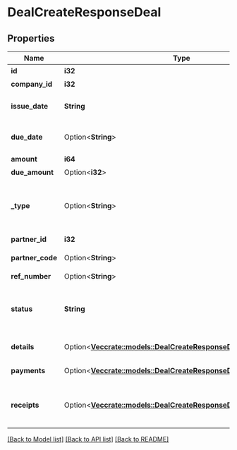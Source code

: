 # DealCreateResponseDeal

## Properties

Name | Type | Description | Notes
------------ | ------------- | ------------- | -------------
**id** | **i32** | 取引ID | 
**company_id** | **i32** | 事業所ID | 
**issue_date** | **String** | 発生日 (yyyy-mm-dd) | 
**due_date** | Option<**String**> | 支払期日 (yyyy-mm-dd) | [optional]
**amount** | **i64** | 金額 | 
**due_amount** | Option<**i32**> | 支払残額 | [optional]
**_type** | Option<**String**> | 収支区分 (収入: income, 支出: expense) | [optional]
**partner_id** | **i32** | 取引先ID | 
**partner_code** | Option<**String**> | 取引先コード | [optional]
**ref_number** | Option<**String**> | 管理番号 | [optional]
**status** | **String** | 決済状況 (未決済: unsettled, 完了: settled) | 
**details** | Option<[**Vec<crate::models::DealCreateResponseDealDetailsInner>**](dealCreateResponse_deal_details_inner.md)> | 取引の明細行 | [optional]
**payments** | Option<[**Vec<crate::models::DealCreateResponseDealPaymentsInner>**](dealCreateResponse_deal_payments_inner.md)> | 取引の支払行 | [optional]
**receipts** | Option<[**Vec<crate::models::DealCreateResponseDealReceiptsInner>**](dealCreateResponse_deal_receipts_inner.md)> | 証憑ファイル（ファイルボックスのファイル） | [optional]

[[Back to Model list]](../README.md#documentation-for-models) [[Back to API list]](../README.md#documentation-for-api-endpoints) [[Back to README]](../README.md)


